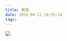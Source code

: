```yaml
---
title: 黑洞
date: 2019-04-11 19:55:14
tags:
---
```


![](http://ww1.sinaimg.cn/large/79aa5f26gy1g1yyk9g4hkj20p00fn0t9.jpg)
